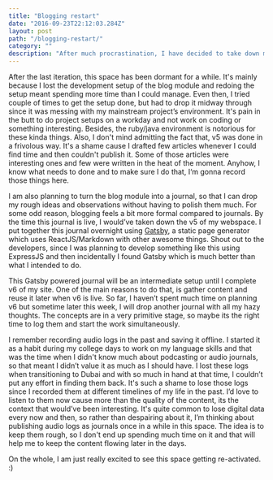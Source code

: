 ```yaml
---
title: "Blogging restart"
date: "2016-09-23T22:12:03.284Z"
layout: post
path: "/blogging-restart/"
category: ""
description: "After much procrastination, I have decided to take down my current site and replace it with an intermediate journal which is developed using Gatsby. This journal will be up in a few days, once that process is complete."
---
```


After the last iteration, this space has been dormant for a while. It's mainly because I lost the development setup of the blog module and redoing the setup meant spending more time than I could manage. Even then, I tried couple of times to get the setup done, but had to drop it midway through since it was messing with my mainstream project’s environment. It's pain in the butt to do project setups on a workday and not work on coding or something interesting. Besides, the ruby/java environment is notorious for these kinda things. Also, I don't mind admitting the fact that, v5 was done in a frivolous way. It's a shame cause I drafted few articles whenever I could find time and then couldn't publish it. Some of those articles were interesting ones and few were written in the heat of the moment. Anyhow, I know what needs to done and to make sure I do that, I‘m gonna record those things here.

I am also planning to turn the blog module into a journal, so that I can drop my rough ideas and observations without having to polish them much. For some odd reason, blogging feels a bit more formal compared to journals. By the time this journal is live, I would’ve taken down the v5 of my webspace. I put together this journal overnight using [Gatsby](https://github.com/gatsbyjs/gatsby), a static page generator which uses ReactJS/Markdown with other awesome things. Shout out to the developers, since I was planning to develop something like this using ExpressJS and then incidentally I found Gatsby which is much better than what I intended to do.

This Gatsby powered journal will be an intermediate setup until I complete v6 of my site. One of the main reasons to do that, is gather content and reuse it later when v6 is live. So far, I haven’t spent much time on planning v6 but sometime later this week, I will drop another journal with all my hazy thoughts. The concepts are in a very primitive stage, so maybe its the right time to log them and start the work simultaneously.

I remember recording audio logs in the past and saving it offline. I started it as a habit during my college days to work on my language skills and that was the time when I didn't know much about podcasting or audio journals, so that meant I didn’t value it as much as I should have. I lost these logs when transitioning to Dubai and with so much in hand at that time, I couldn’t put any effort in finding them back. It's such a shame to lose those logs since I recorded them at different timelines of my life in the past. I’d love to listen to them now cause more than the quality of the content, its the context that would’ve been interesting. It's quite common to lose digital data every now and then, so rather than despairing about it, I’m thinking about publishing audio logs as journals once in a while in this space. The idea is to keep them rough, so I don't end up spending much time on it and that will help me to keep the content flowing later in the days.

On the whole, I am just really excited to see this space getting re-activated. :)

